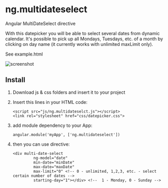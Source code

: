 # ng.multidateselect

Angular MultiDateSelect directive

With this datepicker you will be able to select several dates from dynamic calendar. 
It's possible to pick up all Mondays, Tuesdays, etc. of a month by clicking on day name (it currently works with unlimited maxLimit only).

See example.html

![screenshot](http://2no.co/2Bdz.gif)

## Install

1. Download js & css folders and insert it to your project

2. Insert this lines in your HTML code:

    ```    
    <script src="js/ng.multidateselct.js"></script>
    <link rel="stylesheet" href="css/datepicker.css">
    ```

3. add module dependency to your App:

    ```
    angular.module('myApp', ['ng.multidateselect'])
    ```

4. then you can use directive:

    ```
    <div multi-date-select
             ng-model="date"
             min-date="minDate" 
             max-date="maxDate" 
             max-limit="0" <!-- 0 - unlimited, 1,2,3, etc. - select certain number of dates -->
             starting-day="1"></div> <!--  1 - Monday, 0 - Sunday -->
    ```